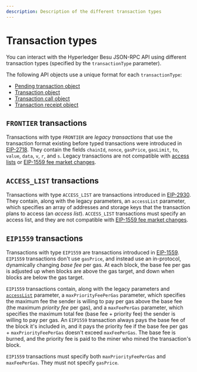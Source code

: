 ```yaml
---
description: Description of the different transaction types
---
```


# Transaction types

You can interact with the Hyperledger Besu JSON-RPC API using different transaction types (specified by
the `transactionType` parameter).

The following API objects use a unique format for each `transactionType`:

- [Pending transaction object](../../Reference/API-Objects.md#pending-transaction-object)
- [Transaction object](../../Reference/API-Objects.md#transaction-object)
- [Transaction call object](../../Reference/API-Objects.md#transaction-call-object)
- [Transaction receipt object](../../Reference/API-Objects.md#transaction-receipt-object)

## `FRONTIER` transactions

Transactions with type `FRONTIER` are *legacy transactions* that use the transaction format existing before typed
transactions were introduced in [EIP-2718](https://eips.ethereum.org/EIPS/eip-2718).
They contain the fields `chainId`, `nonce`, `gasPrice`, `gasLimit`, `to`, `value`, `data`, `v`, `r`, and `s`.
Legacy transactions are not compatible with [access lists](#access_list-transactions) or
[EIP-1559 fee market changes](#eip1559-transactions).

## `ACCESS_LIST` transactions

Transactions with type `ACCESS_LIST` are transactions introduced in
[EIP-2930](https://eips.ethereum.org/EIPS/eip-2930).
They contain, along with the legacy parameters, an `accessList` parameter, which specifies an array of addresses and
storage keys that the transaction plans to access (an *access list*).
`ACCESS_LIST` transactions must specify an access list, and they are not compatible with
[EIP-1559 fee market changes](#eip1559-transactions).

## `EIP1559` transactions

Transactions with type `EIP1559` are transactions introduced in
[EIP-1559](https://github.com/ethereum/EIPs/blob/master/EIPS/eip-1559.md).
`EIP1559` transactions don't use `gasPrice`, and instead use an in-protocol, dynamically changing *base fee* per gas.
At each block, the base fee per gas is adjusted up when blocks are above the gas target, and down when blocks are below
the gas target.

`EIP1559` transactions contain, along with the legacy parameters and [`accessList`](#access_list-transactions)
parameter, a `maxPriorityFeePerGas` parameter, which specifies the maximum fee the sender is willing to pay per gas
above the base fee (the maximum *priority fee* per gas), and a `maxFeePerGas` parameter, which specifies the maximum
total fee (base fee + priority fee) the sender is willing to pay per gas.
An `EIP1559` transaction always pays the base fee of the block it's included in, and it pays the priority fee if the
base fee per gas + `maxPriorityFeePerGas` doesn't exceed `maxFeePerGas`.
The base fee is burned, and the priority fee is paid to the miner who mined the transaction's block.

`EIP1559` transactions must specify both `maxPriorityFeePerGas` and `maxFeePerGas`.
They must not specify `gasPrice`.
